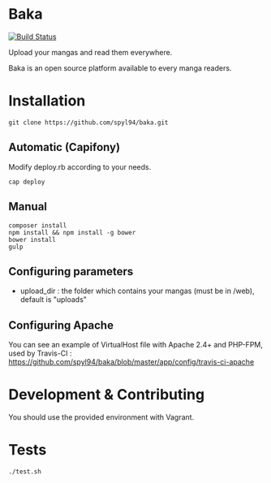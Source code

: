 Baka
========================

[![Build Status](https://travis-ci.org/spyl94/baka.svg?branch=master)](https://travis-ci.org/spyl94/baka)

Upload your mangas and read them everywhere.

Baka is an open source platform available to every manga readers.


# Installation

    git clone https://github.com/spyl94/baka.git

## Automatic (Capifony)

Modify deploy.rb according to your needs.

    cap deploy

## Manual

    composer install
    npm install && npm install -g bower
    bower install
    gulp

## Configuring parameters

-  upload_dir : the folder which contains your mangas (must be in /web), default is "uploads"

## Configuring Apache

You can see an example of VirtualHost file with Apache 2.4+ and PHP-FPM, used by Travis-CI :
https://github.com/spyl94/baka/blob/master/app/config/travis-ci-apache

# Development & Contributing


You should use the provided environment with Vagrant.

# Tests

    ./test.sh







